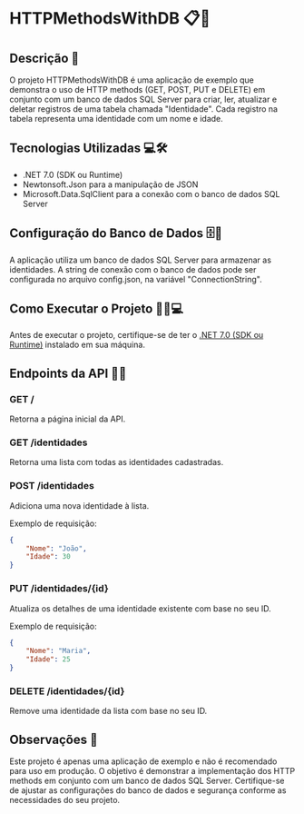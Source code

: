 # HTTPMethodsWithDB 📋🔧

## Descrição 📜
O projeto HTTPMethodsWithDB é uma aplicação de exemplo que demonstra o uso de HTTP methods (GET, POST, PUT e DELETE) em conjunto com um banco de dados SQL Server para criar, ler, atualizar e deletar registros de uma tabela chamada "Identidade". Cada registro na tabela representa uma identidade com um nome e idade.

## Tecnologias Utilizadas 💻🛠️
- .NET 7.0 (SDK ou Runtime)
- Newtonsoft.Json para a manipulação de JSON
- Microsoft.Data.SqlClient para a conexão com o banco de dados SQL Server

## Configuração do Banco de Dados 🗄️🔧
A aplicação utiliza um banco de dados SQL Server para armazenar as identidades. A string de conexão com o banco de dados pode ser configurada no arquivo config.json, na variável "ConnectionString".

## Como Executar o Projeto 🏃‍♂️💻
Antes de executar o projeto, certifique-se de ter o [.NET 7.0 (SDK ou Runtime)](https://dotnet.microsoft.com/pt-br/download/dotnet/7.0) instalado em sua máquina.


## Endpoints da API 🚀🔗
### GET /
Retorna a página inicial da API.

### GET /identidades
Retorna uma lista com todas as identidades cadastradas.

### POST /identidades
Adiciona uma nova identidade à lista.

Exemplo de requisição:
```json
{
    "Nome": "João",
    "Idade": 30
}
```

### PUT /identidades/{id}
Atualiza os detalhes de uma identidade existente com base no seu ID.

Exemplo de requisição:
```json
{
    "Nome": "Maria",
    "Idade": 25
}
```

### DELETE /identidades/{id}
Remove uma identidade da lista com base no seu ID.

## Observações 📝
Este projeto é apenas uma aplicação de exemplo e não é recomendado para uso em produção. O objetivo é demonstrar a implementação dos HTTP methods em conjunto com um banco de dados SQL Server. Certifique-se de ajustar as configurações do banco de dados e segurança conforme as necessidades do seu projeto.
